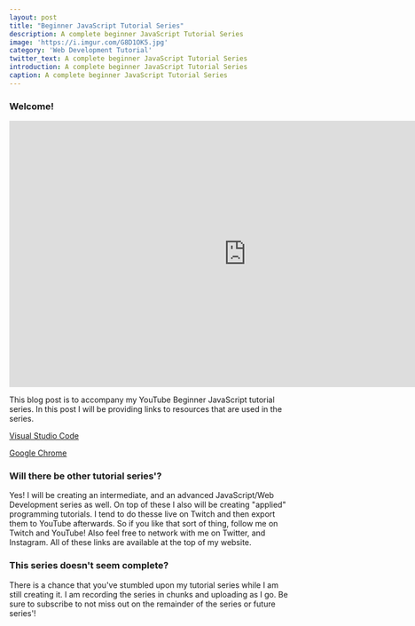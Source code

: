 ```yaml
---
layout: post
title: "Beginner JavaScript Tutorial Series"
description: A complete beginner JavaScript Tutorial Series
image: 'https://i.imgur.com/G8D1OK5.jpg'
category: 'Web Development Tutorial'
twitter_text: A complete beginner JavaScript Tutorial Series
introduction: A complete beginner JavaScript Tutorial Series
caption: A complete beginner JavaScript Tutorial Series
---
```


### Welcome!

<iframe width="854" height="480" src="https://www.youtube.com/embed/videoseries?list=PL2pKsGhl_rg_Fh6qrr3d9fFFFaKj8xbox" frameborder="0" gesture="media" allowfullscreen></iframe>

This blog post is to accompany my YouTube Beginner JavaScript tutorial series. In this post I will be providing links to resources that are used in the series.

[Visual Studio Code](https://code.visualstudio.com/download)

[Google Chrome](https://www.google.com/chrome/browser/)

### Will there be other tutorial series'?

Yes! I will be creating an intermediate, and an advanced JavaScript/Web Development series as well. On top of these I also will be creating "applied" programming tutorials. I tend to do thesse live on Twitch and then export them to YouTube afterwards. So if you like that sort of thing, follow me on Twitch and YouTube! Also feel free to network with me on Twitter, and Instagram. All of these links are available at the top of my website.

### This series doesn't seem complete?

There is a chance that you've stumbled upon my tutorial series while I am still creating it. I am recording the series in chunks and uploading as I go. Be sure to subscribe to not miss out on the remainder of the series or future series'!
